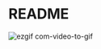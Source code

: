 README
=============
![ezgif com-video-to-gif](https://user-images.githubusercontent.com/67350632/93546526-e7102c80-f99d-11ea-8179-081bdf64e6d5.gif)
